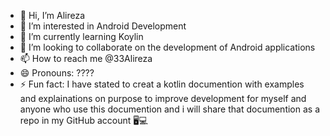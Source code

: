 - 👋 Hi, I’m Alireza
- 👀 I’m interested in Android Development
- 🌱 I’m currently learning Koylin
- 💞️ I’m looking to collaborate on the development of Android applications
- 📫 How to reach me @33Alireza
- 😄 Pronouns: ????
- ⚡ Fun fact: I have stated to creat a kotlin documention with examples and explainations on purpose to improve development for myself and anyone who use this documention and i will share that documention as a repo in my GitHub account 🖥️💻

<!---
33Alireza/33Alireza is a ✨ special ✨ repository because its `README.md` (this file) appears on your GitHub profile.
You can click the Preview link to take a look at your changes.
--->
